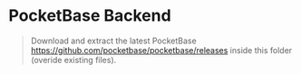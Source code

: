 # PocketBase Backend
> Download and extract the latest PocketBase https://github.com/pocketbase/pocketbase/releases
> inside this folder (overide existing files). 